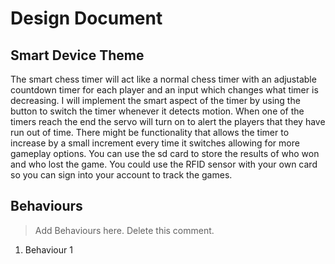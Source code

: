 # Design Document

## Smart Device Theme


The smart chess timer will act like a normal chess timer with an adjustable countdown timer for each player and an input which changes what timer is decreasing. I will implement the smart aspect of the timer by using the button to switch the timer whenever it detects motion. When one of the timers reach the end the servo will turn on to alert the players that they have run out of time. There might be functionality that allows the timer to increase by a small increment every time it switches allowing for more gameplay options. You can use the sd card to store the results of who won and who lost the game. You could use the RFID sensor with your own card so you can sign into your account to track the games.




## Behaviours

> Add Behaviours here. Delete this comment.

1. Behaviour 1